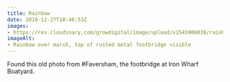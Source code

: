 ```yaml
---
title: Rainbow
date: 2018-12-27T10:48:53Z
images: 
- https://res.cloudinary.com/growdigital/image/upload/v1545906038/rainbow-IMAG2582.jpg
imageAlt: 
- Rainbow over marsh, top of rusted metal footbridge visible
---
```


Found this old photo from #Faversham, the footbridge at Iron Wharf Boatyard.
